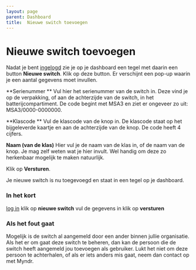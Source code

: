 ```yaml
---
layout: page
parent: Dashboard
title:  Nieuwe switch toevoegen 
---
```


# Nieuwe switch toevoegen

Nadat je bent [ingelogd](https://admin.myndr.net/auth/login-admin) zie je op je dashboard een tegel met daarin een button **Nieuwe switch**. Klik op deze button. Er verschijnt een pop-up waarin je een aantal gegevens moet invullen.

**Serienummer **
Vul hier het serienummer van de switch in. Deze vind je op de verpakking, of aan de achterzijde van de switch, in het batterijcompartiment. De code begint met MSA3 en ziet er ongeveer zo uit: MSA3/0000-0000000.

**Klascode **
Vul de klascode van de knop in. De klascode staat op het bijgeleverde kaartje en aan de achterzijde van de knop. De code heeft 4 cijfers.

**Naam (van de klas)**
Hier vul je de naam van de klas in, of de naam van de knop. Je mag zelf weten wat je hier invult. Wel handig om deze zo herkenbaar mogelijk te maken natuurlijk.

Klik op **Versturen**.

Je nieuwe switch is nu toegevoegd en staat in een tegel op je dashboard.

### In het kort
[log in](https://admin.myndr.net/auth/login-admin)
klik op **nieuwe switch**
vul de gegevens in
klik op **versturen**

### Als het fout gaat
Mogelijk is de switch al aangemeld door een ander binnen jullie organisatie. Als het er om gaat deze switch te beheren, dan kan de persoon die de switch heeft aangemeld jou toevoegen als gebruiker. Lukt het niet om deze persoon te achterhalen, of als er iets anders mis gaat, neem dan contact op met Myndr.
 


